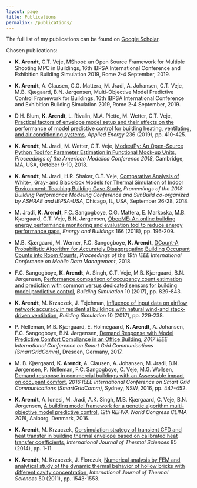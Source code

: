 ```yaml
---
layout: page
title: Publications
permalink: /publications/
---
```


The full list of my publications can be found on [Google Scholar](https://scholar.google.dk/citations?user=ZDX0THoAAAAJ&hl=en).

Chosen publications:

* **K. Arendt**, C.T. Veje, MShoot: an Open Source Framework for Multiple Shooting MPC in Buildings, 16th IBPSA International Conference and Exhibition Building Simulation 2019, Rome 2-4 September, 2019.

* **K. Arendt**, A. Clausen, C.G. Mattera, M. Jradi, A. Johansen, C.T. Veje, M.B. Kjægaard, B.N. Jørgensen, Multi-Objective Model Predictive Control Framework for Buildings, 16th IBPSA International Conference and Exhibition Building Simulation 2019, Rome 2-4 September, 2019.

* D.H. Blum, **K. Arendt**, L. Rivalin, M.A. Piette, M. Wetter, C.T. Veje, [Practical factors of envelope model setup and their effects on the performance of model predictive control for building heating, ventilating, and air conditioning systems][MPCFactors], *Applied Energy* 236 (2019), pp. 410-425.

[MPCFactors]: https://www.sciencedirect.com/science/article/pii/S0306261918318099

* **K. Arendt**, M. Jradi, M. Wetter, C.T. Veje, [ModestPy: An Open-Source Python Tool for Parameter Estimation in Functional Mock-up Units][ModestPy], *Proceedings of the American Modelica Conference 2018*, Cambridge, MA, USA, October 9-10, 2018.

[ModestPy]: https://portal.findresearcher.sdu.dk/files/145001430/ModestPy_preprint_2018.pdf

* **K. Arendt**, M. Jradi, H.R. Shaker, C.T. Veje, [Comparative Analysis of White-, Gray- and Black-box Models for Thermal Simulation of Indoor Environment: Teaching Building Case Study][WhiteGrayBlack], *Proceedings of the 2018 Building Performance Modeling Conference and SimBuild co-organized by ASHRAE and IBPSA-USA*, Chicago, IL, USA, September 26-28, 2018.

[WhiteGrayBlack]: https://www.ashrae.org/File%20Library/Conferences/Specialty%20Conferences/2018%20Building%20Performance%20Analysis%20Conference%20and%20SimBuild/Papers/C025.pdf

* M. Jradi, **K. Arendt**, F.C. Sangogboye, C.G. Mattera, E. Markoska, M.B. Kjærgaard, C.T. Veje, B.N. Jørgensen, [ObepME: An online building energy performance monitoring and evaluation tool to reduce energy performance gaps][ObepMe], *Energy and Buildings* 166 (2018), pp. 196-209.

[ObepMe]: https://www.sciencedirect.com/science/article/pii/S0378778817340707

* M.B. Kjærgaard, M. Werner, F.C. Sangogboye, **K. Arendt**, [DCount-A Probabilistic Algorithm for Accurately Disaggregating Building Occupant Counts into Room Counts][DCount-A], *Proceedings of the 19th IEEE International Conference on Mobile Data Management*, 2018.

[DCount-A]: https://ieeexplore.ieee.org/document/8411261/

* F.C. Sangogboye, **K. Arendt**, A. Singh, C.T. Veje, M.B. Kjærgaard, B.N. Jørgensen, [Performance comparison of occupancy count estimation and prediction with common versus dedicated sensors for building model predictive control][Sangogboye - Building Simulation - 2017], *Building Simulation* 10 (2017), pp. 829-843.

[Sangogboye - Building Simulation - 2017]: https://link.springer.com/article/10.1007/s12273-017-0397-5

* **K. Arendt**, M. Krzaczek, J. Tejchman, [Influence of input data on airflow network accuracy in residential buildings with natural wind-and stack-driven ventilation][Arendt - Building Simulation - 2017], *Building Simulation* 10 (2017), pp. 229-238.

[Arendt - Building Simulation - 2017]: https://link.springer.com/article/10.1007/s12273-016-0320-5

* P. Nelleman, M.B. Kjærgaard, E. Holmegaard, **K. Arendt**, A. Johansen, F.C. Sangogboye, B.N. Jørgensen, [Demand Response with Model Predictive Comfort Compliance in an Office Building][Nelleman - SmartGridComm - 2017], *2017 IEEE International Conference on Smart Grid Communications (SmartGridComm)*, Dresden, Germany, 2017.

[Nelleman - SmartGridComm - 2017]: https://ieeexplore.ieee.org/document/8340733/

* M. B. Kjærgaard, **K. Arendt**, A. Clausen, A. Johansen, M. Jradi, B.N. Jørgensen, P. Nelleman, F.C. Sangogboye, C. Veje, M.G. Wollsen, [Demand response in commercial buildings with an Assessable impact on occupant comfort][DR in commercial buildings], *2016 IEEE International Conference on Smart Grid Communications (SmartGridComm)*, Sydney, NSW, 2016, pp. 447-452.

[DR in commercial buildings]: https://ieeexplore.ieee.org/document/7778802/

* **K. Arendt**, A. Ionesi, M. Jradi, A.K. Singh, M.B. Kjærgaard, C. Veje, B.N. Jørgensen, [A building model framework for a genetic algorithm multi-objective model predictive control][Arendt - CLIMA - 2016], *12th REHVA World Congress CLIMA 2016*, Aalborg, Denmark, 2016.

[Arendt - CLIMA - 2016]: http://vbn.aau.dk/files/233777863/paper_186.pdf

* **K. Arendt**, M. Krzaczek, [Co-simulation strategy of transient CFD and heat transfer in building thermal envelope based on calibrated heat transfer coefficients][Arendt - CFD co-simulation - 2014], *International Journal of Thermal Sciences* 85 (2014), pp. 1-11.

[Arendt - CFD co-simulation - 2014]: https://www.sciencedirect.com/science/article/pii/S1290072914001616

* **K. Arendt**, M. Krzaczek, J. Florczuk, [Numerical analysis by FEM and analytical study of the dynamic thermal behavior of hollow bricks with different cavity concentration][Arendt - hollow bricks - 2011], *International Journal of Thermal Sciences* 50 (2011), pp. 1543-1553.

[Arendt - hollow bricks - 2011]: https://www.sciencedirect.com/science/article/pii/S1290072911000780